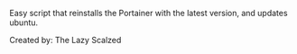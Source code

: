 Easy script that reinstalls the Portainer with the latest version, and updates ubuntu.

Created by: The Lazy Scalzed

